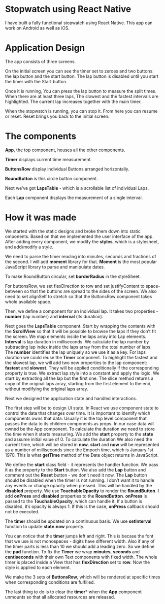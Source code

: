 # Stopwatch using React Native
I have built a fully functional stopwatch using React Native. This app can work on Android as well as iOS.

# Application Design
The app consists of three screens.

On the initial screen you can see the timer set to zeroes and two buttons: the lap button and the start button. The lap button is disabled until you start the timer with the Start button.

Once it is running, You can press the lap button to measure the split times. When there are at least three laps, The slowest and the fastest intervals are highlighted. The current lap increases together with the main timer.

When the stopwatch is running, you can stop it. From here you can resume or reset. Reset brings you back to the initial screen.

# The components
**App**, the top component, houses all the other components.

**Timer** displays current time measurement.

**ButtonsRow** display individual Buttons arranged horizontally.

**RoundButton** is this circle button component.

Next we’ve got **LapsTable** - which is a scrollable list of individual Laps.

Each **Lap** component displays the measurement of a single interval.

# How it was made
We started with the static designs and broke them down into static omponents. Based on that we implemented the user interface of the app.
After adding every component, we modify the **styles**, which is a stylesheet, and add/modify a style.

We need to parse the timer reading into minutes, seconds and fractions of the second. I will add **moment** library for that. **Moment** is the most popular JavaScript library to parse and manipulate dates.

To make RoundButton circular, set **borderRadius** in the styleSheet. 

For buttonsRow, we set flexDirection to row and set justifyContent to space-between so that the buttons are spread to the sides of the screen. We also need to set alignSelf to stretch so that the ButtonsRow component takes whole available space.

Then, we define a component for an individual lap. It takes two properties - **number** (lap number) and **interval** (its duration).

Next goes the **LapsTable** component.
Start by wrapping the contents with the **ScrollView** so that it will be possible to browse the laps if they don’t fit the screen. 
We map elements inside the laps array into Lap elements. **Interval** is lap duration in milliseconds. 
We calculate the lap number by subtracting lap index inside the laps array from the total number of laps. The **number** identifies the lap uniquely so we use it as a key. 
For laps duration we could reuse the **Timer** component. 
To highlight the fastest and the slowest lap, we will add two new properties to the lap component: **fastest** and **slowest**. They will be applied conditionally if the corresponding property is true. 
We extract lap style into a constant and apply the logic. 
We start by extracting all the lap but the first one. The slice method returns a copy of the original laps array, starting from the first element to the end, without modifying the original laps array.

Next we designed the application state and handled interactions.

The first step will be to design UI state. In React we use component state to control the data that changes over time. It is important to identify which components owns that data. Usually it is the top level component that passes the data to its children components as props. In our case data will owned be the App component.
To calculate the duration we need to store the time when it starts measuring. We add the **start** property to the **state** and assume initial value of 0. To calculate the duration We also need the current time, which will be stored in **now**.
**start** and **now** will be represented as a number of milliseconds since the Empoch time, which is January 1st 1970. This is what **getTime** method of the Date object returns in JavaScript.

We define the **start** class field - it represents the handler function. We pass it as the property to the **Start** button. We also add the **Lap** button and comment out the **Reset** button - we don’t need it now. The **Lap** button should be disabled when the timer is not running. I don’t want it to handle any events or change opacity when pressed. This will be handled by the **disabled** property.
We use **TouchableOpacity** to render the **RoundButton**. I add **onPress** and **disabled** properties to the **RoundButton**. **onPress** is passed to the **TouchableOpacity**, which can handle it. If a button is disabled, it’s opacity is always 1. If this is the case, **onPress** callback should not be executed.

The **timer** should be updated on a continuous basis. We use **setInterval** function to update **state.now** property.

You can notice that the **timer** jumps left and right. This is becase the font that we use is not monospaces - digits have different width. Also if any of the timer parts is less than 10 we should add a leading zero. So we define the **pad** function.
To fix the **Timer** we wrap **minutes**, **seconds** and **centiseconds** with their own Text components with fixed width. The whole timer is placed inside a View that has **flexDirection** set to **row**. Now the style is applied to each element.

We make the 3 sets of **ButtonsRow**, which will be rendered at specific times when corresponding conditions are fulfilled.

The last thing to do is to clear the **timer*** when the **App** component unmounts so that all allocated resources are released.
